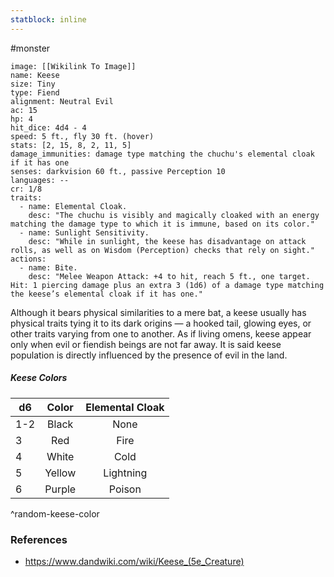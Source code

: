```yaml
---
statblock: inline
---
```

#monster 

```statblock
image: [[Wikilink To Image]]
name: Keese
size: Tiny
type: Fiend
alignment: Neutral Evil
ac: 15
hp: 4
hit_dice: 4d4 - 4
speed: 5 ft., fly 30 ft. (hover)
stats: [2, 15, 8, 2, 11, 5]
damage_immunities: damage type matching the chuchu's elemental cloak if it has one
senses: darkvision 60 ft., passive Perception 10
languages: --
cr: 1/8
traits:
  - name: Elemental Cloak.
    desc: "The chuchu is visibly and magically cloaked with an energy matching the damage type to which it is immune, based on its color."
  - name: Sunlight Sensitivity.
    desc: "While in sunlight, the keese has disadvantage on attack rolls, as well as on Wisdom (Perception) checks that rely on sight."
actions:
  - name: Bite.
    desc: "Melee Weapon Attack: +4 to hit, reach 5 ft., one target. Hit: 1 piercing damage plus an extra 3 (1d6) of a damage type matching the keese’s elemental cloak if it has one."
```

Although it bears physical similarities to a mere bat, a keese usually has physical traits tying it to its dark origins — a hooked tail, glowing eyes, or other traits varying from one to another. As if living omens, keese appear only when evil or fiendish beings are not far away. It is said keese population is directly influenced by the presence of evil in the land.

##### Keese Colors

| d6  | Color  | Elemental Cloak |
| --- |:------:|:---------------:|
| 1-2 | Black  |      None       |
| 3   |  Red   |      Fire       |
| 4   | White  |      Cold       |
| 5   | Yellow |    Lightning    |
| 6   | Purple |     Poison      |
^random-keese-color

### References

* https://www.dandwiki.com/wiki/Keese_(5e_Creature)